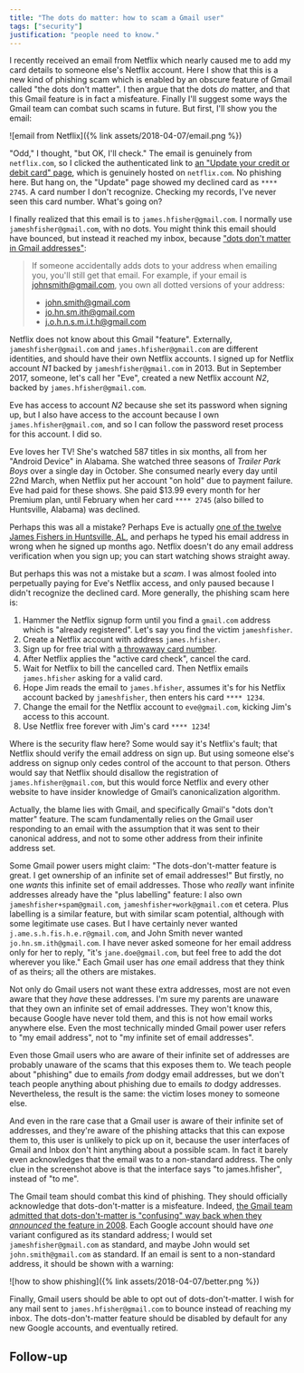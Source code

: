 ```yaml
---
title: "The dots do matter: how to scam a Gmail user"
tags: ["security"]
justification: "people need to know."
---
```


I recently received an email from Netflix
which nearly caused me to add my card details to someone else's Netflix account.
Here I show that this is a new kind of phishing scam
which is enabled by an obscure feature of Gmail called "the dots don't matter".
I then argue that the dots _do_ matter,
and that this Gmail feature is in fact a misfeature.
Finally I'll suggest some ways the Gmail team can combat such scams in future.
But first, I'll show you the email:

![email from Netflix]({% link assets/2018-04-07/email.png %})

"Odd," I thought, "but OK, I'll check."
The email is genuinely from `netflix.com`,
so I clicked the authenticated link
to [an "Update your credit or debit card" page](https://www.netflix.com/simplemember/editcredit?locale=en-GB),
which is genuinely hosted on `netflix.com`.
No phishing here.
But hang on, the "Update" page showed my declined card as `**** 2745`.
A card number I don't recognize.
Checking my records, I've never seen this card number.
What's going on?

I finally realized that this email is to `james.hfisher@gmail.com`.
I normally use `jameshfisher@gmail.com`, with no dots.
You might think this email should have bounced,
but instead it reached my inbox,
because ["dots don't matter in Gmail addresses"](https://support.google.com/mail/answer/7436150?hl=en):

> If someone accidentally adds dots to your address when emailing you,
> you'll still get that email.
> For example, if your email is johnsmith@gmail.com,
> you own all dotted versions of your address:
>
> * john.smith@gmail.com
> * jo.hn.sm.ith@gmail.com
> * j.o.h.n.s.m.i.t.h@gmail.com

Netflix does not know about this Gmail "feature".
Externally, `jameshfisher@gmail.com` and `james.hfisher@gmail.com` are different identities,
and should have their own Netflix accounts.
I signed up for Netflix account _N1_ backed by `jameshfisher@gmail.com` in 2013.
But in September 2017, someone, let's call her "Eve",
created a new Netflix account _N2_, backed by `james.hfisher@gmail.com`.

Eve has access to account _N2_ because she set its password when signing up,
but I also have access to the account because I own `james.hfisher@gmail.com`,
and so I can follow the password reset process for this account.
I did so.

Eve loves her TV!
She's watched 587 titles in six months,
all from her "Android Device" in Alabama.
She watched three seasons of _Trailer Park Boys_ over a single day in October.
She consumed nearly every day until 22nd March,
when Netflix put her account "on hold" due to payment failure.
Eve had paid for these shows.
She paid $13.99 every month for her Premium plan,
until February when her card `**** 2745` (also billed to Huntsville, Alabama) was declined.

Perhaps this was all a mistake?
Perhaps Eve is actually [one of the twelve James Fishers in Huntsville, AL](https://www.whitepages.com/name/James-Fisher/Huntsville-AL),
and perhaps he typed his email address in wrong when he signed up months ago.
Netflix doesn't do any email address verification when you sign up;
you can start watching shows straight away.

But perhaps this was not a mistake but a _scam_.
I was almost fooled into perpetually paying for Eve's Netflix access,
and only paused because I didn't recognize the declined card.
More generally, the phishing scam here is:

1. Hammer the Netflix signup form
   until you find a `gmail.com` address which is "already registered".
   Let's say you find the victim `jameshfisher`.
1. Create a Netflix account with address `james.hfisher`.
1. Sign up for free trial with [a throwaway card number](https://getfinal.com/).
1. After Netflix applies the "active card check", cancel the card.
1. Wait for Netflix to bill the cancelled card.
   Then Netflix emails `james.hfisher` asking for a valid card.
1. Hope Jim reads the email to `james.hfisher`,
   assumes it's for his Netflix account backed by `jameshfisher`,
   then enters his card `**** 1234`.
1. Change the email for the Netflix account to `eve@gmail.com`,
   kicking Jim's access to this account.
1. Use Netflix free forever with Jim's card `**** 1234`!

Where is the security flaw here?
Some would say it's Netflix's fault;
that Netflix should verify the email address on sign up.
But using someone else's address on signup only cedes control of the account to that person.
Others would say that Netflix should disallow the registration of `james.hfisher@gmail.com`,
but this would force Netflix and every other website
to have insider knowledge of Gmail’s canonicalization algorithm.

Actually, the blame lies with Gmail,
and specifically Gmail's "dots don't matter" feature.
The scam fundamentally relies on the Gmail user responding to an email
with the assumption that it was sent to their canonical address,
and not to some other address from their infinite address set.

Some Gmail power users might claim:
"The dots-don't-matter feature is great.
I get ownership of an infinite set of email addresses!"
But firstly, no one _wants_ this infinite set of email addresses.
Those who _really_ want infinite addresses already have the "plus labelling" feature:
I also own `jameshfisher+spam@gmail.com`, `jameshfisher+work@gmail.com` et cetera.
Plus labelling is a similar feature, but with similar scam potential, although with some legitimate use cases.
But I have certainly never wanted `j.ame.s.h.fis.h.e.r@gmail.com`,
and John Smith never wanted `jo.hn.sm.ith@gmail.com`.
I have never asked someone for her email address only for her to reply,
"it's `jane.doe@gmail.com`, but feel free to add the dot wherever you like."
Each Gmail user has _one_ email address that they think of as theirs;
all the others are mistakes.

Not only do Gmail users not want these extra addresses,
most are not even aware that they _have_ these addresses.
I'm sure my parents are unaware that they own an infinite set of email addresses.
They won't know this,
because Google have never told them,
and this is not how email works anywhere else.
Even the most technically minded Gmail power user refers to "my email address",
not to "my infinite set of email addresses".

Even those Gmail users who are aware of their infinite set of addresses
are probably unaware of the scams that this exposes them to.
We teach people about "phishing" due to emails _from_ dodgy email addresses,
but we don't teach people anything about phishing due to emails _to_ dodgy addresses.
Nevertheless, the result is the same:
the victim loses money to someone else.

And even in the rare case that a Gmail user is aware of their infinite set of addresses,
and they're aware of the phishing attacks that this can expose them to,
this user is unlikely to pick up on it,
because the user interfaces of Gmail and Inbox don't hint anything about a possible scam.
In fact it barely even acknowledges that the email was to a non-standard address.
The only clue in the screenshot above is that the interface says "to james.hfisher",
instead of "to me".

The Gmail team should combat this kind of phishing.
They should officially acknowledge that dots-don't-matter is a misfeature.
Indeed, [the Gmail team admitted that dots-don't-matter is "confusing" way back when they _announced_ the feature in 2008](https://gmail.googleblog.com/2008/03/2-hidden-ways-to-get-more-from-your.html).
Each Google account should have _one_ variant configured as its standard address;
I would set `jameshfisher@gmail.com` as standard,
and maybe John would set `john.smith@gmail.com` as standard.
If an email is sent to a non-standard address,
it should be shown with a warning:

![how to show phishing]({% link assets/2018-04-07/better.png %})

Finally, Gmail users should be able to opt out of dots-don't-matter.
I wish for any mail sent to `james.hfisher@gmail.com` to bounce instead of reaching my inbox.
The dots-don't-matter feature should be disabled by default for any new Google accounts,
and eventually retired.

## Follow-up

